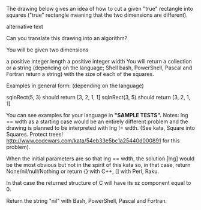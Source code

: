 The drawing below gives an idea of how to cut a given "true" rectangle into squares ("true" rectangle meaning that the two dimensions are different).

alternative text

Can you translate this drawing into an algorithm?

You will be given two dimensions

a positive integer length
a positive integer width
You will return a collection or a string (depending on the language; Shell bash, PowerShell, Pascal and Fortran return a string) with the size of each of the squares.

Examples in general form:
(depending on the language)

  sqInRect(5, 3) should return [3, 2, 1, 1]
  sqInRect(3, 5) should return [3, 2, 1, 1]
  
  You can see examples for your language in **"SAMPLE TESTS".**
Notes:
lng == wdth as a starting case would be an entirely different problem and the drawing is planned to be interpreted with lng != wdth. (See kata, Square into Squares. Protect trees! http://www.codewars.com/kata/54eb33e5bc1a25440d000891 for this problem).

When the initial parameters are so that lng == wdth, the solution [lng] would be the most obvious but not in the spirit of this kata so, in that case, return None/nil/null/Nothing or return {} with C++, [] with Perl, Raku.

In that case the returned structure of C will have its sz component equal to 0.

Return the string "nil" with Bash, PowerShell, Pascal and Fortran.
